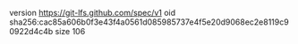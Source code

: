 version https://git-lfs.github.com/spec/v1
oid sha256:cac85a606b0f3e43f4a0561d085985737e4f5e20d9068ec2e8119c90922d4c4b
size 106
